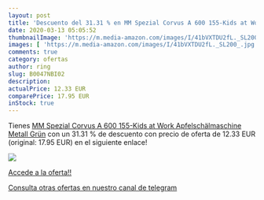 ```yaml
---
layout: post
title: 'Descuento del 31.31 % en MM Spezial Corvus A 600 155-Kids at Work'
date: 2020-03-13 05:05:52
thumbnailImage: 'https://m.media-amazon.com/images/I/41bVXTDU2fL._SL200_.jpg'
images: [ 'https://m.media-amazon.com/images/I/41bVXTDU2fL._SL200_.jpg' ]
comments: true
category: ofertas
author: ring
slug: B0047NBI02
description:
actualPrice: 12.33 EUR
comparePrice: 17.95 EUR
inStock: true
---
```


Tienes [MM Spezial Corvus A 600 155-Kids at Work Apfelschälmaschine  Metall  Grün](https://www.amazon.com/dp/B0047NBI02/?tag=redken08-20) con un 31.31 % de descuento con precio de oferta de 12.33 EUR (original: 17.95 EUR) en el siguiente enlace!

[![](https://m.media-amazon.com/images/I/41bVXTDU2fL._SL200_.jpg)](https://www.amazon.com/dp/B0047NBI02/?tag=redken08-20)

[Accede a la oferta!!](https://www.amazon.com/dp/B0047NBI02/?tag=redken08-20)

[Consulta otras ofertas en nuestro canal de telegram](https://t.me/s/ofertas25)
